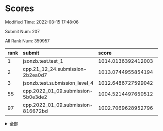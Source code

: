 # Scores

Modified Time: 2022-03-15 17:48:06

Submit Num: 207

All Rank Num: 359957

| rank |               submit               |       score        |       sigma        | pk_num |
| :--- | :--------------------------------- | :----------------- | :----------------- | :----- |
| 1    | jsonzb.test.test_1                 | 1014.0136392412003 | 0.823815598716096  | 6949   |
| 2    | cpp.21_12_24.submission-2b2ea0d7   | 1013.0744955854194 | 0.8099601621147503 | 6952   |
| 3    | jsonzb.test.submission_level_4     | 1012.6486727599042 | 0.7948598815854885 | 6954   |
| 55   | cpp.2022_01_09.submission-5b0e3de2 | 1004.5214497650512 | 0.7137128088865544 | 6956   |
| 97   | cpp.2022_01_09.submission-816672bd | 1002.7069628952796 | 0.7158702147776408 | 6953   |


<details>
<summary>全部</summary>

| rank |                 submit                 |       score        |       sigma        | pk_num |
| :--- | :------------------------------------- | :----------------- | :----------------- | :----- |
| 1    | jsonzb.test.test_1                     | 1014.0136392412003 | 0.823815598716096  | 6949   |
| 2    | cpp.21_12_24.submission-2b2ea0d7       | 1013.0744955854194 | 0.8099601621147503 | 6952   |
| 3    | jsonzb.test.submission_level_4         | 1012.6486727599042 | 0.7948598815854885 | 6954   |
| 4    | gobigger.level_3.submission_level_3_39 | 1011.6785300764369 | 0.7878189461962021 | 6957   |
| 5    | gobigger.level_3.submission_level_3_3  | 1011.3811828713923 | 0.7587858277435705 | 6959   |
| 6    | gobigger.level_3.submission_level_3_17 | 1011.2980856429502 | 0.7907366658289113 | 6952   |
| 7    | gobigger.level_3.submission_level_3_36 | 1011.2648776250192 | 0.8093135936541818 | 6955   |
| 8    | gobigger.level_3.submission_level_3_43 | 1011.2031544104868 | 0.7952085984735054 | 6955   |
| 9    | gobigger.level_3.submission_level_3_8  | 1011.109890039402  | 0.7755883259411456 | 6957   |
| 10   | gobigger.level_3.submission_level_3_40 | 1011.0860505906531 | 0.765244285328251  | 6955   |
| 11   | gobigger.level_3.submission_level_3_16 | 1011.0553202557644 | 0.7615834664681114 | 6954   |
| 12   | gobigger.level_3.submission_level_3_1  | 1011.0512050339745 | 0.7760027356033246 | 6958   |
| 13   | gobigger.level_3.submission_level_3_33 | 1011.0327872868579 | 0.7676371876294832 | 6962   |
| 14   | gobigger.level_3.submission_level_3_48 | 1010.8759043582924 | 0.7555531892561592 | 6957   |
| 15   | gobigger.level_3.submission_level_3_5  | 1010.8579104490497 | 0.8004879112703311 | 6952   |
| 16   | gobigger.level_3.submission_level_3_20 | 1010.8513926227224 | 0.7573378443040814 | 6954   |
| 17   | gobigger.level_3.submission_level_3_31 | 1010.7434575429662 | 0.7656778271508743 | 6953   |
| 18   | gobigger.level_3.submission_level_3_49 | 1010.7294282531274 | 0.7665896378083779 | 6956   |
| 19   | gobigger.level_3.submission_level_3_18 | 1010.6473500963903 | 0.776604412582902  | 6956   |
| 20   | gobigger.level_3.submission_level_3_22 | 1010.5984827652943 | 0.7745004793271042 | 6958   |
| 21   | gobigger.level_3.submission_level_3_38 | 1010.5458586331713 | 0.7583511917102703 | 6954   |
| 22   | gobigger.level_3.submission_level_3_24 | 1010.5138077313474 | 0.7595670729168634 | 6956   |
| 23   | gobigger.level_3.submission_level_3_47 | 1010.4215871457016 | 0.7629530239532895 | 6954   |
| 24   | gobigger.level_3.submission_level_3_15 | 1010.3675965707894 | 0.7904610456061113 | 6957   |
| 25   | gobigger.level_3.submission_level_3_26 | 1010.3209005079864 | 0.772632172707953  | 6955   |
| 26   | gobigger.level_3.submission_level_3_14 | 1010.2829321103445 | 0.748063097697923  | 6953   |
| 27   | gobigger.level_3.submission_level_3_10 | 1010.272412082836  | 0.7602823509443948 | 6951   |
| 28   | gobigger.level_3.submission_level_3_42 | 1010.027848254602  | 0.7691166550518451 | 6952   |
| 29   | gobigger.level_3.submission_level_3_34 | 1010.0224835638819 | 0.785238513990131  | 6955   |
| 30   | gobigger.level_3.submission_level_3_6  | 1010.0031824876256 | 0.7571627808472728 | 6955   |
| 31   | gobigger.level_3.submission_level_3_2  | 1009.9267625622741 | 0.7436713718859423 | 6957   |
| 32   | gobigger.level_3.submission_level_3_29 | 1009.8868713477802 | 0.7487696289081898 | 6956   |
| 33   | gobigger.level_3.submission_level_3_25 | 1009.8829581163981 | 0.7447641916784997 | 6957   |
| 34   | gobigger.level_3.submission_level_3_12 | 1009.8340709750939 | 0.7616660954686215 | 6957   |
| 35   | gobigger.level_3.submission_level_3_7  | 1009.8191319908403 | 0.7660013349914114 | 6957   |
| 36   | gobigger.level_3.submission_level_3_11 | 1009.731475131992  | 0.7405407679006248 | 6955   |
| 37   | gobigger.level_3.submission_level_3_27 | 1009.7138343838725 | 0.7704855795677723 | 6956   |
| 38   | gobigger.level_3.submission_level_3_4  | 1009.7074720716    | 0.7695680117338286 | 6949   |
| 39   | gobigger.level_3.submission_level_3_44 | 1009.6840912711926 | 0.7608647275911019 | 6954   |
| 40   | gobigger.level_3.submission_level_3_13 | 1009.6802033555986 | 0.7565547165441829 | 6960   |
| 41   | gobigger.level_3.submission_level_3_23 | 1009.6203591693667 | 0.768628210246299  | 6958   |
| 42   | gobigger.level_3.submission_level_3_35 | 1009.5934414877373 | 0.7538247430728108 | 6958   |
| 43   | gobigger.level_3.submission_level_3_45 | 1009.5526431307392 | 0.7711464836489443 | 6953   |
| 44   | gobigger.level_3.submission_level_3_9  | 1009.5137091948559 | 0.7427623568942289 | 6957   |
| 45   | gobigger.level_3.submission_level_3_37 | 1009.4837245628348 | 0.7531857052943354 | 6956   |
| 46   | gobigger.level_3.submission_level_3_28 | 1009.2742726385574 | 0.7479879519762338 | 6957   |
| 47   | gobigger.level_3.submission_level_3_21 | 1009.1293242611725 | 0.753185968857808  | 6952   |
| 48   | gobigger.level_3.submission_level_3_30 | 1009.1258740464955 | 0.7515885287624902 | 6959   |
| 49   | gobigger.level_3.submission_level_3_0  | 1008.9460915364988 | 0.7527326434580128 | 6961   |
| 50   | gobigger.level_3.submission_level_3_46 | 1008.8770662000697 | 0.7677859444072839 | 6952   |
| 51   | gobigger.level_3.submission_level_3_19 | 1008.7062063889107 | 0.7440763399701842 | 6955   |
| 52   | gobigger.level_3.submission_level_3_41 | 1008.6770101653625 | 0.7579081551458171 | 6954   |
| 53   | gobigger.level_3.submission_level_3_32 | 1008.3388498623106 | 0.7498769167153999 | 6954   |
| 54   | gobigger.level_1.submission_level_1_13 | 1005.2584172702585 | 0.7262042157404305 | 6955   |
| 55   | cpp.2022_01_09.submission-5b0e3de2     | 1004.5214497650512 | 0.7137128088865544 | 6956   |
| 56   | gobigger.level_1.submission_level_1_19 | 1004.510920300508  | 0.7336115188553722 | 6953   |
| 57   | gobigger.level_1.submission_level_1_16 | 1003.9101516711659 | 0.7021169031969877 | 6958   |
| 58   | gobigger.level_1.submission_level_1_15 | 1003.8977688473425 | 0.725419366194922  | 6958   |
| 59   | gobigger.level_1.submission_level_1_26 | 1003.8400386474466 | 0.7180062869853292 | 6949   |
| 60   | gobigger.level_1.submission_level_1_18 | 1003.8358658434473 | 0.7192692175518778 | 6958   |
| 61   | gobigger.level_1.submission_level_1_20 | 1003.7896570897437 | 0.7197196825105274 | 6961   |
| 62   | gobigger.level_1.submission_level_1_32 | 1003.7265609181738 | 0.7236220087962337 | 6956   |
| 63   | gobigger.level_1.submission_level_1_23 | 1003.6508285321336 | 0.7057121196179901 | 6953   |
| 64   | gobigger.level_1.submission_level_1_35 | 1003.6358202788211 | 0.7276814475356945 | 6955   |
| 65   | gobigger.level_1.submission_level_1_43 | 1003.6343358940754 | 0.7233412975958596 | 6960   |
| 66   | gobigger.level_1.submission_level_1_29 | 1003.6325262961168 | 0.7179599724468422 | 6955   |
| 67   | gobigger.level_1.submission_level_1_37 | 1003.5733118857637 | 0.7210725207946876 | 6956   |
| 68   | gobigger.level_1.submission_level_1_1  | 1003.5566675343503 | 0.7047875537286331 | 6955   |
| 69   | gobigger.level_1.submission_level_1_42 | 1003.5214230291006 | 0.7211457205739245 | 6955   |
| 70   | gobigger.level_1.submission_level_1_40 | 1003.5074231482253 | 0.7138489199509686 | 6957   |
| 71   | gobigger.level_1.submission_level_1_21 | 1003.4648404176219 | 0.7122973990775118 | 6958   |
| 72   | gobigger.level_1.submission_level_1_11 | 1003.3755068252719 | 0.7104749831598    | 6953   |
| 73   | gobigger.level_1.submission_level_1_48 | 1003.277864067261  | 0.7068533381118381 | 6956   |
| 74   | gobigger.level_1.submission_level_1_22 | 1003.2744161767396 | 0.7094061781987652 | 6957   |
| 75   | gobigger.level_1.submission_level_1_5  | 1003.252033495039  | 0.718261588521028  | 6954   |
| 76   | gobigger.level_1.submission_level_1_8  | 1003.2416111468239 | 0.7084138567293787 | 6953   |
| 77   | gobigger.level_1.submission_level_1_44 | 1003.2332606053278 | 0.7123057802106837 | 6954   |
| 78   | gobigger.level_1.submission_level_1_4  | 1003.2202274883954 | 0.71543044225348   | 6958   |
| 79   | gobigger.level_1.submission_level_1_41 | 1003.2137541697997 | 0.7295934429477652 | 6953   |
| 80   | gobigger.level_1.submission_level_1_14 | 1003.1785182957478 | 0.7125368939285766 | 6959   |
| 81   | gobigger.level_1.submission_level_1_45 | 1003.1570135612209 | 0.7098396911004148 | 6957   |
| 82   | gobigger.level_1.submission_level_1_31 | 1003.1427052628952 | 0.711349294899552  | 6957   |
| 83   | gobigger.level_1.submission_level_1_2  | 1003.0707525519374 | 0.7265501059421465 | 6960   |
| 84   | gobigger.level_1.submission_level_1_38 | 1003.0530727127293 | 0.7161433797781435 | 6954   |
| 85   | gobigger.level_1.submission_level_1_30 | 1003.0035371267649 | 0.7160204645712872 | 6950   |
| 86   | gobigger.level_1.submission_level_1_17 | 1002.9670675445589 | 0.7205273143738266 | 6958   |
| 87   | gobigger.level_1.submission_level_1_9  | 1002.9555430643961 | 0.7242390897615614 | 6959   |
| 88   | gobigger.level_1.submission_level_1_24 | 1002.91937150811   | 0.7063316814454397 | 6950   |
| 89   | gobigger.level_1.submission_level_1_6  | 1002.8938935325689 | 0.7249764136773025 | 6959   |
| 90   | gobigger.level_1.submission_level_1_34 | 1002.8579985926496 | 0.7203151721414248 | 6953   |
| 91   | gobigger.level_1.submission_level_1_47 | 1002.8161213803803 | 0.7113158477783043 | 6959   |
| 92   | gobigger.level_1.submission_level_1_0  | 1002.7899991455994 | 0.7094113939740072 | 6960   |
| 93   | gobigger.level_1.submission_level_1_25 | 1002.7641704141412 | 0.7227340519995991 | 6961   |
| 94   | gobigger.level_1.submission_level_1_28 | 1002.7446978600258 | 0.7102174378230447 | 6952   |
| 95   | gobigger.level_1.submission_level_1_33 | 1002.7258161027012 | 0.7054255443988133 | 6956   |
| 96   | gobigger.level_1.submission_level_1_7  | 1002.7158840338404 | 0.7151920998378739 | 6956   |
| 97   | cpp.2022_01_09.submission-816672bd     | 1002.7069628952796 | 0.7158702147776408 | 6953   |
| 98   | gobigger.level_1.submission_level_1_3  | 1002.6889561136335 | 0.7066574526970574 | 6954   |
| 99   | gobigger.level_1.submission_level_1_39 | 1002.6848025582975 | 0.7086867119387555 | 6957   |
| 100  | gobigger.level_1.submission_level_1_49 | 1002.6412330308369 | 0.7246618518453776 | 6954   |
| 101  | gobigger.level_1.submission_level_1_27 | 1002.4994272135025 | 0.7138175891353931 | 6956   |
| 102  | gobigger.level_1.submission_level_1_46 | 1002.432356369675  | 0.7205180471380166 | 6958   |
| 103  | gobigger.level_1.submission_level_1_12 | 1002.3475557822026 | 0.7108368076195536 | 6949   |
| 104  | gobigger.level_1.submission_level_1_10 | 1002.2573240465427 | 0.7176019287808534 | 6957   |
| 105  | gobigger.level_1.submission_level_1_36 | 1001.6515626961152 | 0.7136690836024457 | 6961   |
| 106  | gobigger.random.submission_random_23   | 997.4945940923636  | 0.6985260449134681 | 6953   |
| 107  | gobigger.random.submission_random_27   | 997.0005510190808  | 0.706222697184253  | 6957   |
| 108  | gobigger.random.submission_random_48   | 996.9705782631404  | 0.7141570496521088 | 6960   |
| 109  | gobigger.random.submission_random_6    | 996.7377288102308  | 0.7040608969726839 | 6958   |
| 110  | gobigger.random.submission_random_4    | 996.6025125973987  | 0.7073409951199523 | 6952   |
| 111  | gobigger.random.submission_random_9    | 996.5879554317222  | 0.7036035797328245 | 6950   |
| 112  | gobigger.random.submission_random_19   | 996.5570300725319  | 0.703177043206295  | 6953   |
| 113  | gobigger.random.submission_random_10   | 996.556168792215   | 0.7140094992404091 | 6951   |
| 114  | gobigger.random.submission_random_12   | 996.5242057621557  | 0.714349933436469  | 6958   |
| 115  | gobigger.random.submission_random_33   | 996.43824076486    | 0.7101456827242318 | 6956   |
| 116  | gobigger.random.submission_random_37   | 996.426770329029   | 0.7068841264564287 | 6953   |
| 117  | gobigger.random.submission_random_20   | 996.3800112332914  | 0.699559987172672  | 6954   |
| 118  | gobigger.random.submission_random_28   | 996.3600746639537  | 0.7202197696567398 | 6956   |
| 119  | gobigger.random.submission_random_34   | 996.3287549433234  | 0.7210477829675622 | 6954   |
| 120  | gobigger.random.submission_random_43   | 996.3090316259845  | 0.7194330599305755 | 6958   |
| 121  | gobigger.random.submission_random_49   | 996.3047321905028  | 0.7053622222387216 | 6955   |
| 122  | gobigger.random.submission_random_24   | 996.2879536480913  | 0.7142916553840146 | 6952   |
| 123  | gobigger.random.submission_random_14   | 996.2828408748587  | 0.7039377273658964 | 6960   |
| 124  | gobigger.random.submission_random_41   | 996.2701630649807  | 0.7037306561658283 | 6955   |
| 125  | gobigger.random.submission_random_11   | 996.1596938423186  | 0.7094963184176848 | 6956   |
| 126  | gobigger.random.submission_random_29   | 996.141678280705   | 0.7107807417928587 | 6959   |
| 127  | gobigger.random.submission_random_15   | 996.1414647435633  | 0.709597064965999  | 6957   |
| 128  | gobigger.random.submission_random_21   | 996.1355732277223  | 0.7234033788154599 | 6956   |
| 129  | gobigger.random.submission_random_30   | 996.0571368384998  | 0.7186030425782801 | 6955   |
| 130  | gobigger.random.submission_random_36   | 996.0529620086465  | 0.7182301203275444 | 6958   |
| 131  | gobigger.random.submission_random_31   | 995.9838283973836  | 0.7058807434539822 | 6952   |
| 132  | gobigger.random.submission_random_22   | 995.9321002533338  | 0.7174576273726694 | 6961   |
| 133  | gobigger.random.submission_random_42   | 995.9296725257777  | 0.694872603096168  | 6959   |
| 134  | gobigger.random.submission_random_26   | 995.9164426357181  | 0.7101442253521277 | 6957   |
| 135  | gobigger.random.submission_random_46   | 995.9024411449551  | 0.7089096295141389 | 6952   |
| 136  | gobigger.random.submission_random_40   | 995.8916077755555  | 0.7133105074518261 | 6953   |
| 137  | gobigger.random.submission_random_18   | 995.8306394897174  | 0.7112424164000015 | 6960   |
| 138  | gobigger.random.submission_random_1    | 995.8086743133263  | 0.7144439548350525 | 6951   |
| 139  | gobigger.random.submission_random_25   | 995.787019132044   | 0.7063271481812308 | 6957   |
| 140  | gobigger.random.submission_random_0    | 995.7734179799124  | 0.7125489354495327 | 6962   |
| 141  | gobigger.random.submission_random_13   | 995.7667596905145  | 0.7136870509042645 | 6951   |
| 142  | gobigger.random.submission_random_45   | 995.6647273885594  | 0.7122362357381302 | 6960   |
| 143  | gobigger.random.submission_random_17   | 995.6036662194728  | 0.7104526000883232 | 6954   |
| 144  | gobigger.random.submission_random_47   | 995.5459018765806  | 0.7003986748675874 | 6958   |
| 145  | gobigger.random.submission_random_5    | 995.5322475066968  | 0.7108450509357951 | 6951   |
| 146  | gobigger.random.submission_random_3    | 995.5130828125409  | 0.6963344339125821 | 6956   |
| 147  | gobigger.random.submission_random_7    | 995.3692023388992  | 0.7209009447058389 | 6960   |
| 148  | gobigger.random.submission_random_38   | 995.3681585311592  | 0.7134244169380296 | 6960   |
| 149  | gobigger.random.submission_random_39   | 995.3444278777564  | 0.7149612284357024 | 6954   |
| 150  | gobigger.random.submission_random_16   | 995.3245248475909  | 0.7201369695173755 | 6959   |
| 151  | gobigger.random.submission_random_32   | 995.2698371050785  | 0.7320530132187518 | 6952   |
| 152  | gobigger.random.submission_random_35   | 995.2557902341057  | 0.7037214490923843 | 6955   |
| 153  | gobigger.random.submission_random_8    | 995.2531404324773  | 0.7128887053271585 | 6959   |
| 154  | gobigger.random.submission_random_44   | 995.1475131353109  | 0.7338370072090966 | 6957   |
| 155  | gobigger.random.submission_random_2    | 994.646547010368   | 0.7178413532308004 | 6953   |
| 156  | gobigger.level_2.submission_level_2_49 | 994.5518855413565  | 0.7446244829644107 | 6957   |
| 157  | gobigger.level_2.submission_level_2_41 | 993.9670659873342  | 0.7212015691340594 | 6959   |
| 158  | gobigger.level_2.submission_level_2_33 | 993.5997518227766  | 0.726874338334809  | 6955   |
| 159  | gobigger.level_2.submission_level_2_9  | 993.3449390969396  | 0.7411398383095289 | 6955   |
| 160  | gobigger.level_2.submission_level_2_40 | 993.3145102732701  | 0.7306154582345977 | 6957   |
| 161  | gobigger.level_2.submission_level_2_29 | 993.2665540084336  | 0.7269955132683207 | 6954   |
| 162  | gobigger.level_2.submission_level_2_20 | 993.2538676838459  | 0.7346789381939778 | 6956   |
| 163  | gobigger.level_2.submission_level_2_34 | 993.1071857624032  | 0.751745039594984  | 6956   |
| 164  | gobigger.level_2.submission_level_2_10 | 992.9379389768441  | 0.7261623946009662 | 6951   |
| 165  | gobigger.level_2.submission_level_2_23 | 992.8965954437386  | 0.734110322962038  | 6960   |
| 166  | gobigger.level_2.submission_level_2_42 | 992.632727748498   | 0.7498008582431559 | 6955   |
| 167  | gobigger.level_2.submission_level_2_6  | 992.622292357069   | 0.7574936790615326 | 6953   |
| 168  | gobigger.level_2.submission_level_2_11 | 992.5428786919476  | 0.7349041700562418 | 6948   |
| 169  | gobigger.level_2.submission_level_2_28 | 992.5001352971399  | 0.7377532647707205 | 6958   |
| 170  | gobigger.level_2.submission_level_2_22 | 992.4540512403436  | 0.7341489882470067 | 6959   |
| 171  | gobigger.level_2.submission_level_2_19 | 992.3925955416312  | 0.7485480068721538 | 6954   |
| 172  | gobigger.level_2.submission_level_2_27 | 992.3893321130045  | 0.7467105563100359 | 6955   |
| 173  | gobigger.level_2.submission_level_2_47 | 992.2696219547344  | 0.7461115192403948 | 6959   |
| 174  | gobigger.level_2.submission_level_2_13 | 992.2468963959305  | 0.7362502160032692 | 6956   |
| 175  | gobigger.level_2.submission_level_2_44 | 992.2377688333935  | 0.7440428092740392 | 6956   |
| 176  | gobigger.level_2.submission_level_2_15 | 992.1912335268447  | 0.7382677384254664 | 6959   |
| 177  | gobigger.level_2.submission_level_2_5  | 992.1257249754132  | 0.7487852036423411 | 6951   |
| 178  | gobigger.level_2.submission_level_2_36 | 992.1011268688056  | 0.7406842423428446 | 6951   |
| 179  | gobigger.level_2.submission_level_2_2  | 992.058620148092   | 0.7562393507708294 | 6956   |
| 180  | gobigger.level_2.submission_level_2_38 | 992.0218513455372  | 0.7509262987863734 | 6958   |
| 181  | gobigger.level_2.submission_level_2_17 | 991.9442192713054  | 0.7399665851154796 | 6955   |
| 182  | gobigger.level_2.submission_level_2_45 | 991.9214135880308  | 0.7473797711865259 | 6956   |
| 183  | gobigger.level_2.submission_level_2_46 | 991.8477630602658  | 0.7593674181629709 | 6955   |
| 184  | gobigger.level_2.submission_level_2_43 | 991.8458470881217  | 0.7554487365845144 | 6958   |
| 185  | gobigger.level_2.submission_level_2_32 | 991.8017999549228  | 0.7602134310847787 | 6952   |
| 186  | gobigger.level_2.submission_level_2_16 | 991.7949212351264  | 0.7534084465887504 | 6956   |
| 187  | gobigger.level_2.submission_level_2_14 | 991.775469565894   | 0.7433268807582211 | 6951   |
| 188  | gobigger.level_2.submission_level_2_8  | 991.7585309475567  | 0.742775249118712  | 6961   |
| 189  | gobigger.level_2.submission_level_2_24 | 991.7494529060647  | 0.7371771708056908 | 6954   |
| 190  | gobigger.level_2.submission_level_2_39 | 991.5716668754511  | 0.7476593504730191 | 6959   |
| 191  | gobigger.level_2.submission_level_2_0  | 991.5626886372191  | 0.7535587811909731 | 6956   |
| 192  | gobigger.level_2.submission_level_2_35 | 991.4934883965046  | 0.7368693230589286 | 6956   |
| 193  | gobigger.level_2.submission_level_2_1  | 991.4644222778219  | 0.7809083259674657 | 6955   |
| 194  | gobigger.level_2.submission_level_2_12 | 991.4401579760198  | 0.7648586031623624 | 6957   |
| 195  | gobigger.level_2.submission_level_2_4  | 991.4127717625336  | 0.7513069161011984 | 6960   |
| 196  | gobigger.level_2.submission_level_2_31 | 991.336908383341   | 0.7441117262053893 | 6955   |
| 197  | gobigger.level_2.submission_level_2_26 | 991.3315344040085  | 0.7422805118357231 | 6959   |
| 198  | gobigger.level_2.submission_level_2_7  | 991.2730037844807  | 0.7453734478995473 | 6954   |
| 199  | gobigger.level_2.submission_level_2_25 | 991.1498405217278  | 0.7737912926592806 | 6956   |
| 200  | gobigger.level_2.submission_level_2_18 | 990.9387091577537  | 0.7605246529254611 | 6953   |
| 201  | gobigger.level_2.submission_level_2_3  | 990.7769346634012  | 0.7581107199172046 | 6957   |
| 202  | gobigger.level_2.submission_level_2_21 | 990.6697869471766  | 0.7871864661601394 | 6955   |
| 203  | gobigger.level_2.submission_level_2_30 | 990.6182443337198  | 0.7393182088822818 | 6955   |
| 204  | gobigger.level_2.submission_level_2_48 | 990.5169569355877  | 0.7629949928942621 | 6959   |
| 205  | gobigger.level_2.submission_level_2_37 | 989.80353631828    | 0.7783515615143561 | 6958   |
| 206  | gobigger.none.submission_none_0        | 979.7740153684633  | 1.196246770962762  | 6960   |
| 207  | gobigger.none.submission_none_1        | 974.5838974334266  | 1.5923496810687987 | 6956   |

</details>